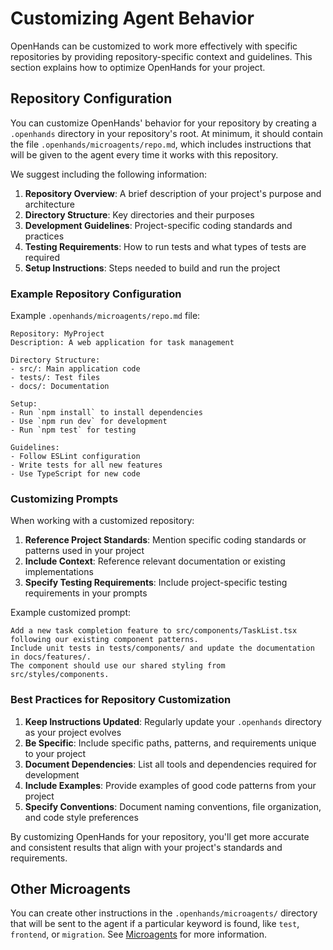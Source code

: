 # Customizing Agent Behavior

OpenHands can be customized to work more effectively with specific repositories by providing repository-specific context and guidelines. This section explains how to optimize OpenHands for your project.

## Repository Configuration

You can customize OpenHands' behavior for your repository by creating a `.openhands` directory in your repository's root. At minimum, it should contain the file
`.openhands/microagents/repo.md`, which includes instructions that will
be given to the agent every time it works with this repository.

We suggest including the following information:
1. **Repository Overview**: A brief description of your project's purpose and architecture
2. **Directory Structure**: Key directories and their purposes
3. **Development Guidelines**: Project-specific coding standards and practices
4. **Testing Requirements**: How to run tests and what types of tests are required
5. **Setup Instructions**: Steps needed to build and run the project

### Example Repository Configuration
Example `.openhands/microagents/repo.md` file:
```
Repository: MyProject
Description: A web application for task management

Directory Structure:
- src/: Main application code
- tests/: Test files
- docs/: Documentation

Setup:
- Run `npm install` to install dependencies
- Use `npm run dev` for development
- Run `npm test` for testing

Guidelines:
- Follow ESLint configuration
- Write tests for all new features
- Use TypeScript for new code
```

### Customizing Prompts

When working with a customized repository:

1. **Reference Project Standards**: Mention specific coding standards or patterns used in your project
2. **Include Context**: Reference relevant documentation or existing implementations
3. **Specify Testing Requirements**: Include project-specific testing requirements in your prompts

Example customized prompt:
```
Add a new task completion feature to src/components/TaskList.tsx following our existing component patterns.
Include unit tests in tests/components/ and update the documentation in docs/features/.
The component should use our shared styling from src/styles/components.
```

### Best Practices for Repository Customization

1. **Keep Instructions Updated**: Regularly update your `.openhands` directory as your project evolves
2. **Be Specific**: Include specific paths, patterns, and requirements unique to your project
3. **Document Dependencies**: List all tools and dependencies required for development
4. **Include Examples**: Provide examples of good code patterns from your project
5. **Specify Conventions**: Document naming conventions, file organization, and code style preferences

By customizing OpenHands for your repository, you'll get more accurate and consistent results that align with your project's standards and requirements.

## Other Microagents
You can create other instructions in the `.openhands/microagents/` directory
that will be sent to the agent if a particular keyword is found, like `test`, `frontend`, or `migration`. See [Microagents](microagents.md) for more information.

